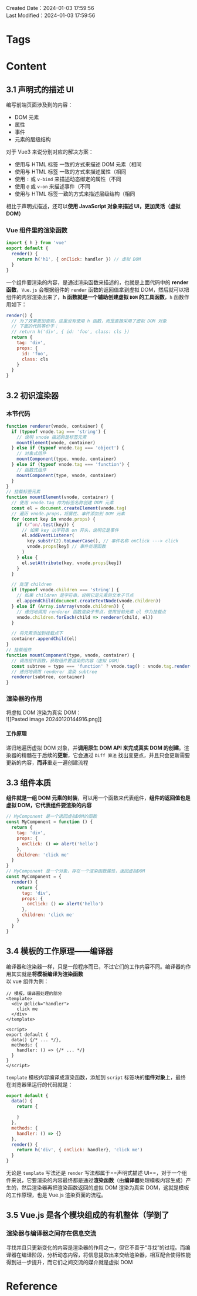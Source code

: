 Created Date：2024-01-03 17:59:56  
Last Modified：2024-01-03 17:59:56

# Tags

# Content

## 3.1 声明式的描述 UI

编写前端页面涉及到的内容：

- DOM 元素
- 属性
- 事件
- 元素的层级结构  

对于 Vue3 来说分别对应的解决方案：

- 使用与 HTML 标签 一致的方式来描述 DOM 元素（相同
- 使用与 HTML 标签 一致的方式来描述属性（相同
- 使用 `:` 或 `v-bind` 来描述动态绑定的属性（不同
- 使用 `@` 或 `v-on` 来描述事件（不同
- 使用与 HTML 标签一致的方式来描述层级结构（相同  

相比于声明式描述，还可以**使用 JavaScript 对象来描述 UI，更加灵活（虚拟 DOM）**

### Vue 组件里的渲染函数

```js
import { h } from 'vue'
export default {
  render() {
    return h('h1', { onClick: handler }) // 虚拟 DOM
  }
}
```

  一个组件要渲染的内容，是通过渲染函数来描述的，也就是上面代码中的 **render 函数**，`Vue.js` 会根据组件的 `render` 函数的返回值拿到虚拟 DOM，然后就可以把组件的内容渲染出来了，**h 函数就是一个辅助创建虚拟 `DOM` 的工具函数**，`h` 函数作用如下：

```js
render() {
  // 为了效果更加直观，这里没有使用 h 函数，而是直接采用了虚拟 DOM 对象
  // 下面的代码等价于：
  // return h('div', { id: 'foo', class: cls })
  return {
    tag: 'div',
    props: {
      id: 'foo',
      class: cls
    }
  }
}
```

## 3.2 初识渲染器

### 本节代码

```js
function renderer(vnode, container) {
  if (typeof vnode.tag === 'string') {
    // 说明 vnode 描述的是标签元素
    mountElement(vnode, container)
  } else if (typeof vnode.tag === 'object') {
    // 对象式组件
    mountComponent(type, vnode, container)
  } else if (typeof vnode.tag === 'function') {
	// 函数式组件
	mountComponent(type, vnode, container)
  }
}
// 挂载标签元素
function mountElement(vnode, container) {
  // 使用 vnode.tag 作为标签名称创建 DOM 元素
  const el = document.createElement(vnode.tag)
  // 遍历 vnode.props，将属性、事件添加到 DOM 元素
  for (const key in vnode.props) {
    if (/^on/.test(key)) {
      // 如果 key 以字符串 on 开头，说明它是事件
      el.addEventListener(
        key.substr(2).toLowerCase(), // 事件名称 onClick ---> click
        vnode.props[key] // 事件处理函数
      )
    } else {
      el.setAttribute(key, vnode.props[key])
    }
  }

  // 处理 children
  if (typeof vnode.children === 'string') {
    // 如果 children 是字符串，说明它是元素的文本子节点
    el.appendChild(document.createTextNode(vnode.children))
  } else if (Array.isArray(vnode.children)) {
    // 递归地调用 renderer 函数渲染子节点，使用当前元素 el 作为挂载点
    vnode.children.forEach(child => renderer(child, el))
  }

  // 将元素添加到挂载点下
  container.appendChild(el)
}
// 挂载组件
function mountComponent(type, vnode, container) {
  // 调用组件函数，获取组件要渲染的内容（虚拟 DOM）
  const subtree = type === 'function' ? vnode.tag() : vnode.tag.render()
  // 递归地调用 renderer 渲染 subtree
  renderer(subtree, container)
}
```

### 渲染器的作用

将虚拟 DOM 渲染为真实 DOM：  
![[Pasted image 20240120144916.png]]  

#### 工作原理

递归地遍历虚拟 DOM 对象，并**调用原生 DOM API 来完成真实 DOM 的创建**。渲染器的精髓在于后续的**更新**，它会通过 `Diff 算法` 找出变更点，并且只会更新需要更新的内容，**而非**重走一遍创建流程

## 3.3 组件本质

**组件就是一组 DOM 元素的封装**，可以用一个函数来代表组件，**组件的返回值也是虚拟 DOM，它代表组件要渲染的内容**

```js
// MyComponent 是一个返回虚拟DOM的函数
const MyComponent = function () {
  return {
    tag: 'div',
    props: {
      onClick: () => alert('hello')
    },
    children: 'click me'
  }
}
// MyComponent 是一个对象，存在一个渲染函数属性，返回虚拟DOM
const MyComponent = {
  render() {
    return {
      tag: 'div',
      props: {
        onClick: () => alert('hello')
      },
      children: 'click me'
    }
  }
}
```

## 3.4 模板的工作原理——编译器

编译器和渲染器一样，只是一段程序而已，不过它们的工作内容不同。编译器的作用其实就是**将模板编译为渲染函数**  
以 vue 组件为例：

```vue
// 模板，编译器处理的部分
<template>
  <div @click="handler">
    click me
  </div>
</template>

<script>
export default {
  data() {/* ... */},
  methods: {
    handler: () => {/* ... */}
  }
}
</script>
```

`template` 模板内容编译成渲染函数，添加到 `script` 标签块的**组件对象**上，最终在浏览器里运行的代码就是：

```js
export default {
  data() {
    return {

    }
  },
  methods: {
    handler: () => {}
  },
  render() {
    return h('div', { onClick: handler}, 'click me')
  }
}
```

无论是 `template` 写法还是 `render` 写法都属于==声明式描述 UI==，对于一个组件来说，它要渲染的内容最终都是通过**渲染函数**（由**编译器**处理模板内容生成）产生的，然后渲染器再把渲染函数返回的虚拟 DOM 渲染为真实 DOM，这就是模板的工作原理，也是 Vue.js 渲染页面的流程。

## 3.5 Vue.js 是各个模块组成的有机整体（学到了

### 渲染器与编译器之间存在信息交流

寻找并且只更新变化的内容是渲染器的作用之一，但它不善于“寻找”的过程。而编译器在编译阶段，分析动态内容，将信息提取出来交给渲染器，相互配合使得性能得到进一步提升，而它们之间交流的媒介就是虚拟 DOM

# Reference
